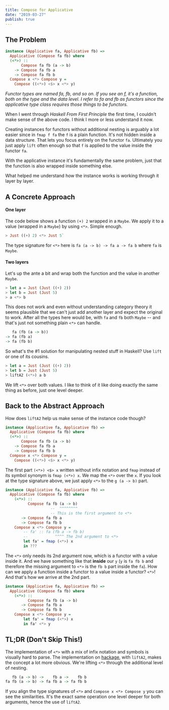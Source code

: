 ```yaml
---
title: Compose for Applicative
date: "2019-03-27"
publish: true
---
```


## The Problem

```haskell
instance (Applicative fa, Applicative fb) => 
  Applicative (Compose fa fb) where
  (<*>) :: 
       Compose fa fb (a -> b) 
    -> Compose fa fb a 
    -> Compose fa fb b
  Compose x <*> Compose y = 
    Compose ((<*>) <$> x <*> y)
```
_Functor types are named fa, fb, and so on. If you see an f, it's a function, both on the type and the data level. I refer to fa and fb as functors since the applicative type class requires those things to be functors._

When I went through _Haskell From First Principle_ the first time, I couldn't make sense of the above code. I think I more or less understand it now.

Creating instances for functors without additional nesting is arguably a lot easier since in `fmap f fa` the `f` is a plain function. It's not hidden inside a data structure. That lets you focus entirely on the functor `fa`. Ultimately you just apply `lift` often enough so that `f` is applied to the value inside the functor `fa`.

With the applicative instance it's fundamentally the same problem, just that the function is also wrapped inside something else.

What helped me understand how the instance works is working through it layer by layer.

## A Concrete Approach

#### One layer

The code below shows a function `(+) 2` wrapped in a `Maybe`. We apply it to a value (wrapped in a `Maybe`) by using `<*>`. Simple enough.

```haskell
> Just ((+) 2) <*> Just 5`
```

The type signature for `<*>` here is `fa (a -> b) -> fa a -> fa b` where `fa` is `Maybe`.

#### Two layers

Let's up the ante a bit and wrap both the function and the value in another `Maybe`.

```haskell
> let a = Just (Just ((+) 2))
> let b = Just (Just 5)
> a <*> b
```

This does not work and even without understanding category theory it seems plausible that we can't just add another layer and expect the original to work. After all the types here would be, with `fa` and `fb` both `Maybe` -- and that's just not something plain `<*>` can handle.

```haskell
   fa (fb (a -> b)) 
-> fa (fb a) 
-> fa (fb b)
```

So what's the #1 solution for manipulating nested stuff in Haskell? Use `lift` or one of its cousins.

```haskell
> let a = Just (Just ((+) 2))
> let b = Just (Just 5)
> liftA2 (<*>) a b
```

We lift `<*>` over both values. I like to think of it like doing exactly the same thing as before, just one level deeper.

## Back to the Abstract Approach

How does `liftA2` help us make sense of the instance code though? 

```haskell
instance (Applicative fa, Applicative fb) => 
  Applicative (Compose fa fb) where
  (<*>) :: 
       Compose fa fb (a -> b) 
    -> Compose fa fb a 
    -> Compose fa fb b
  Compose x <*> Compose y = 
    Compose ((<*>) <$> x <*> y)
```

The first part `(<*>) <$> x` written without infix notation and `fmap` instead of its symbol synonym is `fmap (<*>) x`. We map the `<*>` over the `x`. If you look at the type signature above, we just apply `<*>` to the `g (a -> b)` part. 

```haskell
instance (Applicative fa, Applicative fb) => 
  Applicative (Compose fa fb) where
    (<*>) :: 
          Compose fa fb (a -> b) 
                    --  ^^^^^^^^ 
                    -- This is the first argument to <*>
       -> Compose fa fb a 
       -> Compose fa fb b
    Compose x <*> Compose y = 
        -- fa' :: fa (fb a -> fb b)
        --            ^^^^ The 2nd argument to <*>
        let fa' = fmap (<*>) x
        in ???
```

The `<*>` only needs its 2nd argument now, which is a functor with a value inside it. And we have something like that **inside** our `y` (`y` is `fa fb b` and therefore the missing argument to `<*>` is the `fb b` part inside the `fa`). How can we apply a function inside a functor to a value inside a functor? `<*>`! And that's how we arrive at the 2nd part.

```haskell
instance (Applicative fa, Applicative fb) => 
  Applicative (Compose fa fb) where
    (<*>) :: 
          Compose fa fb (a -> b) 
       -> Compose fa fb a 
       -> Compose fa fb b
    Compose x <*> Compose y = 
        let fa' = fmap (<*>) x
        in fa' <*> y
```

## TL;DR (Don't Skip This!)

The implementation of `<*>` with a mix of infix notation and symbols is visually hard to parse. The implementation on [hackage](http://hackage.haskell.org/package/base-4.12.0.0/docs/src/Data.Functor.Compose.html#line-112), with `liftA2`, makes the concept a lot more obvious. We're lifting `<*>` through the additional level of nesting.

```haskell
   fb (a -> b) ->    fb a ->    fb b
fa fb (a -> b) -> fa fb a -> fa fb b
```

If you align the type signatures of `<*>` and `Compose x <*> Compose y` you can see the similarities. It's the exact same operation one level deeper for both arguments, hence the use of `liftA2`.
